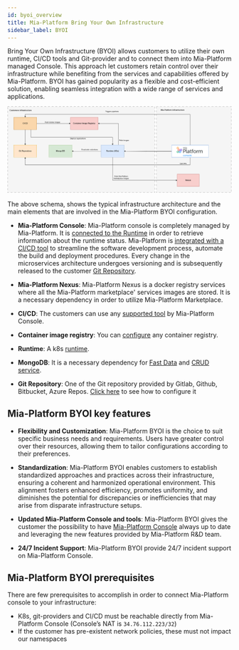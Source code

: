 ```yaml
---
id: byoi_overview
title: Mia-Platform Bring Your Own Infrastructure
sidebar_label: BYOI 
---
```


Bring Your Own Infrastructure (BYOI) allows customers to utilize their own runtime, CI/CD tools and Git-provider and to connect them into Mia-Platform managed Console. This approach let customers retain control over their infrastructure while benefiting from the services and capabilities offered by Mia-Platform. BYOI has gained popularity as a flexible and cost-efficient solution, enabling seamless integration with a wide range of services and applications.

![byoi-schema](img/architecture-byoi.png)

The above schema, shows the typical infrastructure architecture and the main elements that are involved in the Mia-Platform BYOI configuration.

- **Mia-Platform Console**: Mia-Platform console is completely managed by Mia-Platform. It is [connected to the Runtime](../development_suite/clusters-management/add-edit-remove-cluster#step-1-runtime-service) in order to retrieve information about the runtime status.
Mia-Platform is [integrated with a CI/CD tool](../development_suite/set-up-infrastructure/providers-management) to streamline the software development process, automate the build and deployment procedures.
Every change in the microservices architecture undergoes versioning and is subsequently released to the customer [Git Repository](../development_suite/set-up-infrastructure/add-environment#setup-git-provider).

- **Mia-Platform Nexus**: Mia-Platform Nexus is a docker registry services where all the Mia-Platform marketplace' services images are stored. It is a necessary dependency in order to utilize Mia-Platform Marketplace.
  
- **CI/CD**: The customers can use any [supported tool](../development_suite/set-up-infrastructure/providers-management#edit-cicd-tool) by Mia-Platform Console.
  
- **Container image registry**: You can [configure](../development_suite/company/configuration#example-configuration-3) any container registry.
  
- **Runtime**: A k8s [runtime](../development_suite/clusters-management/vendors-runtime-services).
  
- **MongoDB**: It is a necessary dependency for [Fast Data](../fast_data/what_is_fast_data) and [CRUD service](../development_suite/api-console/api-design/crud_advanced#what-is-a-crud).
  
- **Git Repository**: One of the Git repository provided by  Gitlab, Github, Bitbucket, Azure Repos. [Click here](../development_suite/set-up-infrastructure/add-environment#setup-git-provider) to see how to configure it

## Mia-Platform BYOI key features

- **Flexibility and Customization**: Mia-Platform BYOI is the choice to suit specific business needs and requirements. Users have greater control over their resources, allowing them to tailor configurations according to their preferences.

- **Standardization**: Mia-Platform BYOI enables customers to establish standardized approaches and practices across their infrastructure, ensuring a coherent and harmonized operational environment. This alignment fosters enhanced efficiency, promotes uniformity, and diminishes the potential for discrepancies or inefficiencies that may arise from disparate infrastructure setups.

- **Updated Mia-Platform Console and tools**: Mia-Platform BYOI gives the customer the possibility to have [Mia-Platform Console](../development_suite/overview-dev-suite.md) always up to date and leveraging the new features provided by Mia-Platform R&D team.

- **24/7 Incident Support**: Mia-Platform BYOI provide 24/7 incident support on Mia-Platform Console.

## Mia-Platform BYOI prerequisites

There are few prerequisites to accomplish in order to connect Mia-Platform console to your infrastructure:

- K8s, git-providers and CI/CD must be reachable directly from Mia-Platform Console (Console’s NAT is `34.76.112.223/32`)
- If the customer has pre-existent network policies, these must not impact our namespaces